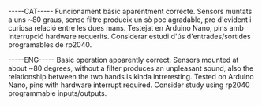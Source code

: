 -----CAT-----
Funcionament bàsic aparentment correcte. Sensors muntats a uns ~80 graus, sense filtre produeix un sò poc agradable, pro d'evident i curiosa relació entre les dues mans.
Testejat en Arduino Nano, pins amb interrupció hardware requerits.
Considerar estudi d'ús d'entrades/sortides programables de rp2040.

-----ENG-----
Basic operation apparently correct. Sensors mounted at about ~80 degrees, without a filter produces an unpleasant sound, also the relationship between the two hands is kinda intreresting.
Tested on Arduino Nano, pins with hardware interrupt required.
Consider study using rp2040 programmable inputs/outputs.

